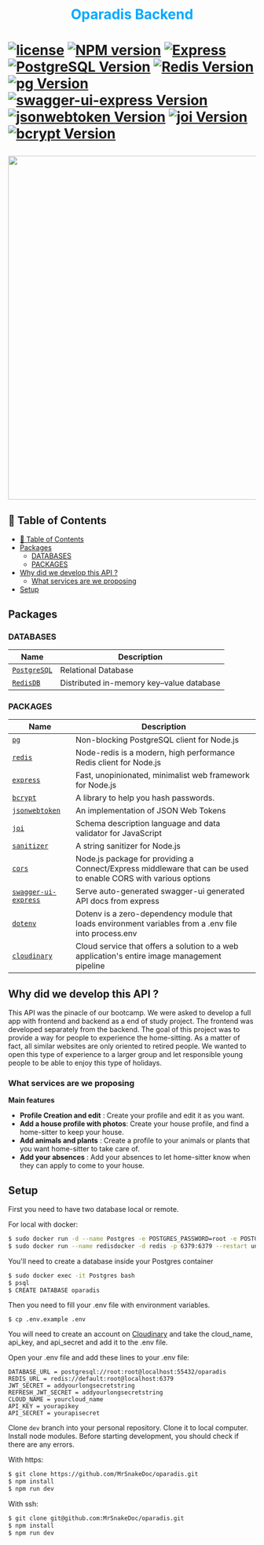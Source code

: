 <h1 style="text-align:center; color:#00A9FF">Oparadis Backend<h1>

[![license](https://img.shields.io/github/license/nhn/tui.editor.svg)]()
[![NPM version](https://img.shields.io/badge/NodeJS-16.13.0-blue)](https://nodejs.org/en/)
[![Express](https://img.shields.io/badge/express-4.17.1-blue)](http://expressjs.com/)
[![PostgreSQL Version](https://img.shields.io/badge/PostgreSQL-14-orange)](https://www.postgresql.org/)
[![Redis Version](https://img.shields.io/badge/Redis-6.2.6-orange)](https://redis.io/)
[![pg Version](https://img.shields.io/badge/pg-8.7.1-brightgreen)](https://www.npmjs.com/package/pg)
[![swagger-ui-express Version](https://img.shields.io/badge/swagger--ui--express-4.2.0-brightgreen)](https://www.npmjs.com/package/swagger-ui-express)
[![jsonwebtoken Version](https://img.shields.io/badge/jsonwebtoken-8.5.1-brightgreen)](https://www.npmjs.com/package/jsonwebtoken)
[![joi Version](https://img.shields.io/badge/joi-17.5.0-brightgreen)](https://joi.dev/)
[![bcrypt Version](https://img.shields.io/badge/bcrypt-5.0.1-brightgreen)](https://www.npmjs.com/package/bcrypt)

<img src="https://res.cloudinary.com/oparadis/image/upload/c_scale,w_1200/v1645523292/github/nkjcvs8ck6zohr1mxypp.jpg" style="width:700px;"/>

## 🚩 Table of Contents

- [🚩 Table of Contents](#-table-of-contents)
- [Packages](#packages)
  - [DATABASES](#databases)
  - [PACKAGES](#packages-1)
- [Why did we develop this API ?](#why-did-we-develop-this-api-)
  - [What services are we proposing](#what-services-are-we-proposing)
- [Setup](#setup)

## Packages

### DATABASES

| Name                                        | Description                              |
| ------------------------------------------- | ---------------------------------------- |
| [`PostgreSQL`](https://www.postgresql.org/) | Relational Database                      |
| [`RedisDB`](https://redis.io/)              | Distributed in-memory key–value database |

### PACKAGES

| Name                                                                     | Description                                                                                                     |
| ------------------------------------------------------------------------ | --------------------------------------------------------------------------------------------------------------- |
| [`pg`](https://www.npmjs.com/package/pg)                                 | Non-blocking PostgreSQL client for Node.js                                                                      |
| [`redis`](https://www.npmjs.com/package/redis)                           | Node-redis is a modern, high performance Redis client for Node.js                                               |
| [`express`](http://expressjs.com/)                                       | Fast, unopinionated, minimalist web framework for Node.js                                                       |
| [`bcrypt`](https://www.npmjs.com/package/bcrypt)                         | A library to help you hash passwords.                                                                           |
| [`jsonwebtoken`](https://www.npmjs.com/package/jsonwebtoken)             | An implementation of JSON Web Tokens                                                                            |
| [`joi`](https://joi.dev/)                                                | Schema description language and data validator for JavaScript                                                   |
| [`sanitizer`](https://www.npmjs.com/package/sanitizer)                   | A string sanitizer for Node.js                                                                                  |
| [`cors`](https://www.npmjs.com/package/cors)                             | Node.js package for providing a Connect/Express middleware that can be used to enable CORS with various options |
| [`swagger-ui-express`](https://www.npmjs.com/package/swagger-ui-express) | Serve auto-generated swagger-ui generated API docs from express                                                 |
| [`dotenv`](https://www.npmjs.com/package/dotenv)                         | Dotenv is a zero-dependency module that loads environment variables from a .env file into process.env           |
| [`cloudinary`](https://www.npmjs.com/package/cloudinary)                 | Cloud service that offers a solution to a web application's entire image management pipeline                    |

## Why did we develop this API ?

This API was the pinacle of our bootcamp. We were asked to develop a full app with frontend and backend as a end of study project. The frontend was developed separately from the backend.
The goal of this project was to provide a way for people to experience the home-sitting.
As a matter of fact, all similar websites are only oriented to retired people. We wanted to open this type of experience to a larger group and let responsible young people to be able to enjoy this type of holidays.

### What services are we proposing

**Main features**

- **Profile Creation and edit** : Create your profile and edit it as you want.
- **Add a house profile with photos**: Create your house profile, and find a home-sitter to keep your house.
- **Add animals and plants** : Create a profile to your animals or plants that you want home-sitter to take care of.
- **Add your absences** : Add your absences to let home-sitter know when they can apply to come to your house.

## Setup

First you need to have two database local or remote.

For local with docker:

```bash
$ sudo docker run -d --name Postgres -e POSTGRES_PASSWORD=root -e POSTGRES_USER=root -p 55432:5432 --restart unless-stopped postgres
$ sudo docker run --name redisdocker -d redis -p 6379:6379 --restart unless-stopped redis
```

You'll need to create a database inside your Postgres container

```bash
$ sudo docker exec -it Postgres bash
$ psql
$ CREATE DATABASE oparadis
```

Then you need to fill your .env file with environment variables.

```
$ cp .env.example .env
```

You will need to create an account on [Cloudinary](https://cloudinary.com/) and take the cloud_name, api_key, and api_secret and add it to the .env file.

Open your .env file and add these lines to your .env file:

```
DATABASE_URL = postgresql://root:root@localhost:55432/oparadis
REDIS_URL = redis://default:root@localhost:6379
JWT_SECRET = addyourlongsecretstring
REFRESH_JWT_SECRET = addyourlongsecretstring
CLOUD_NAME = yourcloud_name
API_KEY = yourapikey
API_SECRET = yourapisecret
```

Clone `dev` branch into your personal repository. Clone it to local computer. Install node modules. Before starting development, you should check if there are any errors.

With https:

```bash
$ git clone https://github.com/MrSnakeDoc/oparadis.git
$ npm install
$ npm run dev
```

With ssh:

```bash
$ git clone git@github.com:MrSnakeDoc/oparadis.git
$ npm install
$ npm run dev
```
